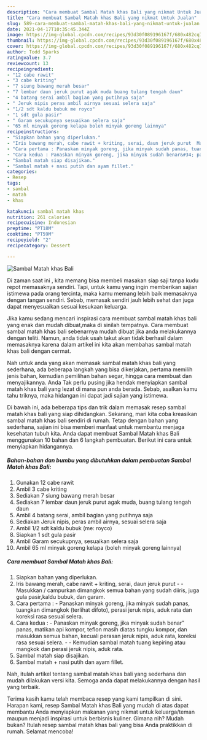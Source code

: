 ```yaml
---
description: "Cara membuat Sambal Matah khas Bali yang nikmat Untuk Jualan"
title: "Cara membuat Sambal Matah khas Bali yang nikmat Untuk Jualan"
slug: 589-cara-membuat-sambal-matah-khas-bali-yang-nikmat-untuk-jualan
date: 2021-04-17T10:35:45.344Z
image: https://img-global.cpcdn.com/recipes/93d30f089196167f/680x482cq70/sambal-matah-khas-bali-foto-resep-utama.jpg
thumbnail: https://img-global.cpcdn.com/recipes/93d30f089196167f/680x482cq70/sambal-matah-khas-bali-foto-resep-utama.jpg
cover: https://img-global.cpcdn.com/recipes/93d30f089196167f/680x482cq70/sambal-matah-khas-bali-foto-resep-utama.jpg
author: Todd Sparks
ratingvalue: 3.7
reviewcount: 13
recipeingredient:
- "12 cabe rawit"
- "3 cabe kriting"
- "7 siung bawang merah besar"
- "7 lembar daun jeruk purut agak muda buang tulang tengah daun"
- "4 batang serai ambil bagian yang putihnya saja"
- " Jeruk nipis peras ambil airnya sesuai selera saja"
- "1/2 sdt kaldu bubuk me royco"
- "1 sdt gula pasir"
- " Garam secukupnya sesuaikan selera saja"
- "65 ml minyak goreng kelapa boleh minyak goreng lainnya"
recipeinstructions:
- "Siapkan bahan yang diperlukan."
- "Iris bawang merah, cabe rawit + kriting, serai, daun jeruk purut  Masukkan / campurkan dimangkok semua bahan yang sudah diiris, juga gula pasir,kaldu bubuk, dan garam."
- "Cara pertama : Panaskan minyak goreng, jika minyak sudah panas, tuangkan dimangkok (terlihat difoto), perasi jeruk nipis, aduk rata dan koreksi rasa sesuai selera."
- "Cara kedua : Panaskan minyak goreng, jika minyak sudah benar&#34; panas, matikan api kompor, teflon masih diatas tungku kompor, dan masukkan semua bahan, kecuali perasan jeruk nipis, aduk rata, koreksi rasa sesuai selera.  Kemudian sambal matah tuang kepiring atau mangkok dan perasi jeruk nipis, aduk rata."
- "Sambal matah siap disajikan."
- "Sambal matah + nasi putih dan ayam fillet."
categories:
- Resep
tags:
- sambal
- matah
- khas

katakunci: sambal matah khas 
nutrition: 261 calories
recipecuisine: Indonesian
preptime: "PT18M"
cooktime: "PT59M"
recipeyield: "2"
recipecategory: Dessert

---
```



![Sambal Matah khas Bali](https://img-global.cpcdn.com/recipes/93d30f089196167f/680x482cq70/sambal-matah-khas-bali-foto-resep-utama.jpg)

Di zaman  saat ini , kita memang bisa membeli masakan siap saji tanpa kudu repot memasaknya sendiri. Tapi, untuk kamu yang ingin memberikan sajian istimewa pada orang tercinta, maka kamu memang lebih baik memasaknya dengan tangan sendiri. Sebab, memasak sendiri jauh lebih sehat dan juga dapat menyesuaikan sesuai kesukaan keluarga.

Jika kamu sedang mencari inspirasi cara membuat sambal matah khas bali yang enak dan mudah dibuat,maka di sinilah tempatnya. Cara membuat sambal matah khas bali  sebenarnya mudah dibuat jika anda melakukannya dengan teliti. Namun, anda tidak usah takut akan tidak berhasil dalam memasaknya 
karena dalam artikel ini kita akan membahas sambal matah khas bali dengan cermat.  



Nah untuk anda yang akan memasak sambal matah khas bali yang sederhana, ada beberapa langkah yang bisa dikerjakan, pertama memilih jenis bahan, kemudian pemilihan bahan segar, hingga cara membuat dan menyajikannya. Anda Tak perlu pusing jika hendak menyiapkan sambal matah khas bali yang lezat di mana pun anda berada. Sebab, asalkan kamu  tahu triknya, maka hidangan ini dapat jadi sajian yang istimewa.

Di bawah ini, ada beberapa tips dan trik dalam memasak resep sambal matah khas bali yang siap dihidangkan. Sekarang, mari kita coba kreasikan sambal matah khas bali sendiri di rumah. Tetap dengan bahan yang sederhana, sajian ini bisa memberi manfaat untuk membantu menjaga kesehatan tubuh kita. Anda dapat membuat Sambal Matah khas Bali menggunakan 10 bahan dan 6 langkah pembuatan. Berikut ini cara untuk menyiapkan hidangannya.

<!--inarticleads1-->

##### Bahan-bahan dan bumbu yang dibutuhkan dalam pembuatan Sambal Matah khas Bali:

1. Gunakan 12 cabe rawit
1. Ambil 3 cabe kriting
1. Sediakan 7 siung bawang merah besar
1. Sediakan 7 lembar daun jeruk purut agak muda, buang tulang tengah daun
1. Ambil 4 batang serai, ambil bagian yang putihnya saja
1. Sediakan  Jeruk nipis, peras ambil airnya, sesuai selera saja
1. Ambil 1/2 sdt kaldu bubuk (me: royco)
1. Siapkan 1 sdt gula pasir
1. Ambil  Garam secukupnya, sesuaikan selera saja
1. Ambil 65 ml minyak goreng kelapa (boleh minyak goreng lainnya)




<!--inarticleads2-->

##### Cara membuat Sambal Matah khas Bali:

1. Siapkan bahan yang diperlukan.
1. Iris bawang merah, cabe rawit + kriting, serai, daun jeruk purut -  - Masukkan / campurkan dimangkok semua bahan yang sudah diiris, juga gula pasir,kaldu bubuk, dan garam.
1. Cara pertama : - Panaskan minyak goreng, jika minyak sudah panas, tuangkan dimangkok (terlihat difoto), perasi jeruk nipis, aduk rata dan koreksi rasa sesuai selera.
1. Cara kedua : - Panaskan minyak goreng, jika minyak sudah benar&#34; panas, matikan api kompor, teflon masih diatas tungku kompor, dan masukkan semua bahan, kecuali perasan jeruk nipis, aduk rata, koreksi rasa sesuai selera. -  - Kemudian sambal matah tuang kepiring atau mangkok dan perasi jeruk nipis, aduk rata.
1. Sambal matah siap disajikan.
1. Sambal matah + nasi putih dan ayam fillet.




Nah, itulah artikel tentang  sambal matah khas bali  yang sederhana dan mudah dilakukan versi kita. Semoga anda dapat melakukannya dengan hasil yang terbaik. 

Terima kasih kamu telah membaca resep yang kami tampilkan di sini. Harapan kami, resep  Sambal Matah khas Bali yang mudah di atas dapat membantu Anda menyiapkan makanan yang nikmat untuk keluarga/teman maupun menjadi inspirasi untuk berbisnis kuliner. Gimana nih? Mudah bukan? Itulah resep sambal matah khas bali yang bisa Anda praktikkan di rumah. Selamat mencoba!


